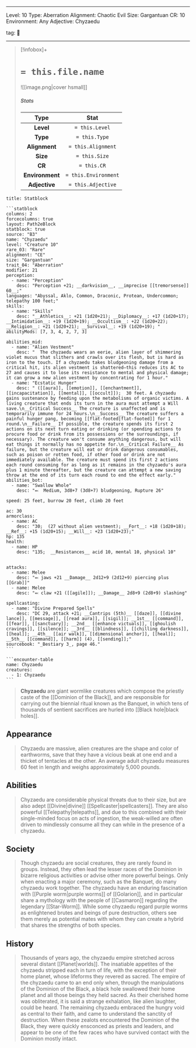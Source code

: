 
---


Level: 10
Type: Aberration
Alignment: Chaotic Evil
Size: Gargantuan
CR: 10
Environment: Any
Adjective: Chyzaedu


tag: 👹

---

> [!infobox]+
> #  `= this.file.name`
> ![[image.png|cover hsmall]]
> ##### Stats
> Type | Stat |
> :---:|:---:|
> **Level** | `= this.Level` |
> **Type** | `= this.Type` |
> **Alignment** | `= this.Alignment` |
> **Size** | `= this.Size` |
> **CR** | `= this.CR` |
> **Environment** | `= this.Environment` |
> **Adjective** | `= this.Adjective` |




````ad-info
title: Statblock

```statblock
columns: 2
forcecolumns: true
layout: Path2eBlock
statblock: true
source: "B3"
name: "Chyzaedu"
level: "Creature 10"
rare_03: "Rare"
alignment: "CE"
size: "Gargantuan"
trait_04: "Aberration"
modifier: 21
perception:
  - name: "Perception"
    desc: "Perception +21; __darkvision__, __imprecise [[tremorsense]] 60__;"
languages: "Abyssal, Aklo, Common, Draconic, Protean, Undercommon;  telepathy 100 feet;"
skills:
  - name: "Skills"
    desc: "__Athletics__: +21 (1d20+21); __Diplomacy__: +17 (1d20+17); __Intimidation__: +19 (1d20+19); __Occultism__: +22 (1d20+22); __Religion__: +21 (1d20+21); __Survival__: +19 (1d20+19); "
abilityMods: [7, 3, 4, 2, 7, 3]

abilities_mid:
  - name: "Alien Vestment"
    desc: "  The chyzaedu wears an eerie, alien layer of shimmering violet mucus that slithers and crawls over its flesh, but is hard as iron to the touch. If a chyzaedu takes bludgeoning damage from a critical hit, its alien vestment is shattered—this reduces its AC to 27 and causes it to lose its resistance to mental and physical damage; it can grow a new alien vestment by concentrating for 1 hour."
  - name: "Ecstatic Hunger"
    desc: " ([[aura]], [[emotion]], [[enchantment]], [[incapacitation]], [[mental]], [[occult]]);  30 feet. A chyzaedu gains sustenance by feeding upon the metabolisms of organic victims. A living creature that ends its turn in the aura must attempt a Will save.\n__Critical Success__ The creature is unaffected and is temporarily immune for 24 hours.\n__Success__ The creature suffers a painful hunger pang, becoming [[flat-footed|flat-footed]] for 1 round.\n__Failure__ If possible, the creature spends its first 2 actions on its next turn eating or drinking (or spending actions to procure food or drink from its possessions or the surroundings, if necessary). The creature won't consume anything dangerous, but will eat things it normally has no appetite for.\n__Critical Failure__ As failure, but the creature will eat or drink dangerous consumables, such as poison or rotten food, if other food or drink are not immediately available. The creature must spend its first 2 actions each round consuming for as long as it remains in the chyzaedu's aura plus 1 minute thereafter, but the creature can attempt a new saving throw at the end of its turn each round to end the effect early."
abilities_bot:
  - name: "Swallow Whole"
    desc: "⬻  Medium, 3d8+7 (3d8+7) bludgeoning, Rupture 26"

speed: 25 feet, burrow 20 feet, climb 20 feet

ac: 30
armorclass:
  - name: AC
    desc: "30;  (27 without alien vestment); __Fort__: +18 (1d20+18); __Ref__: +15 (1d20+15); __Will__: +23 (1d20+23);"
hp: 135
health:
  - name: HP
    desc: "135;  __Resistances__ acid 10, mental 10, physical 10"


attacks:
  - name: Melee
    desc: "⬻ jaws +21 __Damage__ 2d12+9 (2d12+9) piercing plus [[Grab]]"
  - name: Melee
    desc: "⬻ claw +21 ([[agile]]); __Damage__ 2d8+9 (2d8+9) slashing"

spellcasting:
  - name: "Divine Prepared Spells"
    desc: "DC 29, attack +21; __Cantrips (5th)__ [[daze]], [[divine lance]], [[message]], [[read aura]], [[sigil]]; __1st__ [[command]], [[fear]], [[sanctuary]]; __2nd__ [[enhance victuals]], [[ghoulish cravings]], [[silence]]; __3rd__ [[blindness]], [[chilling darkness]], [[heal]]; __4th__ [[air walk]], [[dimensional anchor]], [[heal]]; __5th__ [[command]], [[harm]] (4), [[sending]];"
sourcebook: "_Bestiary 3_, page 46."
```

```encounter-table
name: Chyzaedu
creatures:
  - 1: Chyzaedu
```

````



> **Chyzaedu** are giant wormlike creatures which compose the priestly caste of the [[Dominion of the Black]], and are responsible for carrying out the biennial ritual known as the Banquet, in which tens of thousands of sentient sacrifices are hurled into [[Black hole|black holes]].



## Appearance

> Chyzaedu are massive, alien creatures are the shape and color of earthworms, save that they have a vicious beak at one end and a thicket of tentacles at the other. An average adult chyzaedu measures 60 feet in length and weighs approximately 5,000 pounds.


## Abilities

> Chyzaedu are considerable physical threats due to their size, but are also adept [[Divine|divine]] [[Spellcaster|spellcasters]]. They are also powerful [[Telepathy|telepaths]], and due to this combined with their single-minded focus on acts of ingestion, the weak-willed are often driven to mindlessly consume all they can while in the presence of a chyzaedu.


## Society

> Though chyzaedu are social creatures, they are rarely found in groups. Instead, they often lead the lesser races of the Dominion in bizarre religious activities or advise other more powerful beings. Only when enacting a major ceremony, such as the Banquet, do many chyzaedu work together.
> The chyzaedu have an enduring fascination with [[Purple worm|purple worms]] of [[Golarion]], and in particular share a mythology with the people of [[Casmaron]] regarding the legendary [[Star-Worm]]. While some chyzaedu regard purple worms as enlightened brutes and beings of pure destruction, others see them merely as potential mates with whom they can create a hybrid that shares the strengths of both species.


## History

> Thousands of years ago, the chyzaedu empire stretched across several distant [[Planet|worlds]]. The insatiable appetites of the chyzaedu stripped each in turn of life, with the exception of their home planet, whose lifeforms they revered as sacred.
> The empire of the chyzaedu came to an end only when, through the manipulations of the Dominion of the Black, a black hole swallowed their home planet and all those beings they held sacred. As their cherished home was obliterated, it is said a strange exhalation, like alien laughter, could be heard.
> The remaining chyzaedu embraced the hungry void as central to their faith, and came to understand the sanctity of destruction. When these zealots encountered the Dominion of the Black, they were quickly ensconced as priests and leaders, and appear to be one of the few races who have survived contact with the Dominion mostly intact.









